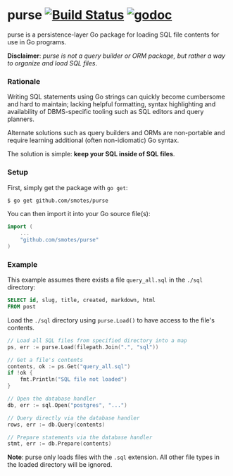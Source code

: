 # purse [![Build Status](https://drone.io/github.com/smotes/purse/status.png)](https://drone.io/github.com/smotes/purse/latest) [![godoc](https://img.shields.io/badge/godoc-documentation-blue.svg)](http://godoc.org/github.com/smotes/purse)

purse is a persistence-layer Go package for loading SQL file contents for use in Go programs.

**Disclaimer**: *purse is not a query builder or ORM package, but rather a way to organize and load SQL files*.

### Rationale

Writing SQL statements using Go strings can quickly become cumbersome and hard to maintain; lacking helpful formatting, syntax highlighting and availability of DBMS-specific tooling such as SQL editors and query planners.

Alternate solutions such as query builders and ORMs are non-portable and require learning additional (often non-idiomatic) Go syntax.

The solution is simple: **keep your SQL inside of SQL files**.

### Setup

First, simply get the package with `go get`:

```bash
$ go get github.com/smotes/purse
```

You can then import it into your Go source file(s):

```go
import (
    ...
    "github.com/smotes/purse"
)
```


### Example

This example assumes there exists a file `query_all.sql` in the `./sql` directory:

```sql
SELECT id, slug, title, created, markdown, html
FROM post
```

Load the `./sql` directory using `purse.Load()` to have access to the file's contents.

```go
// Load all SQL files from specified directory into a map
ps, err := purse.Load(filepath.Join(".", "sql"))

// Get a file's contents
contents, ok := ps.Get("query_all.sql")
if !ok {
    fmt.Println("SQL file not loaded")
}

// Open the database handler
db, err := sql.Open("postgres", "...")

// Query directly via the database handler
rows, err := db.Query(contents)

// Prepare statements via the database handler
stmt, err := db.Prepare(contents)
```

**Note**: purse only loads files with the `.sql` extension. All other file types in the loaded directory will be ignored.
